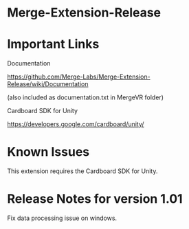 # Merge-Extension-Release


Important Links
===============

Documentation

https://github.com/Merge-Labs/Merge-Extension-Release/wiki/Documentation

(also included as documentation.txt in MergeVR folder)

Cardboard SDK for Unity 

https://developers.google.com/cardboard/unity/


Known Issues
===========

This extension requires the Cardboard SDK for Unity.


Release Notes for version 1.01
===========
Fix data processing issue on windows.
